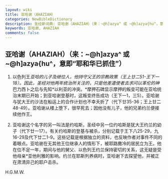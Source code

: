 ```yaml
---
layout: wiki
title: 亚哈谢（AHAZIAH）
categories: NewBibleDictionary
description: 圣经新词典: 亚哈谢（AHAZIAH）（来：~@h]azya^ 或 ~@h]azya{hu^，意即“耶和华已抓住”）
keywords: 亚哈谢, AHAZIAH
comments: false
---
```


## 亚哈谢（AHAZIAH）（来：~@h]azya^ 或 ~@h]azya{hu^，意即“耶和华已抓住”）

1. 以色列王*亚哈的儿子及继位人，他持守父王的宗教政策（王上廿二51-王下一18）。因此，圣经对他两年统治所关注的，只是他差遣使者去求问以革伦的神*巴力西卜之后与先知*以利亚的冲突。*摩押石碑显示摩押的叛变可能在亚哈统治末期已开始；到亚哈谢登基时，这叛变终告成功（王下一1，三5）。亚哈谢与犹大王约沙法在船运上的合作计划也不幸夭折了（代下廿35-36；王上廿二48-49）。亚哈谢从楼上堕下，很早死去；因他没有儿子，他的兄弟约兰便接续他作王。

2. 亚哈谢这个名字的另一叫法是约哈斯，圣经中另一位约哈斯是犹大王约兰的幼子（代下廿一17）。有关约哈斯的登基与被杀，分别记载于王下八25-29，九16-29及代下廿二1-9。这些记载是根据独立的资料，也反映作者对事件不同的着眼点。亚哈谢在无其他王位继承人的情形下，被耶路撒冷的居民立为王。他在位不足一年，期间与他的舅父、以色列王约兰保持密切的关系，这无疑是受他母亲*亚他利雅的影响。约兰在耶斯列养病时，亚哈谢下去探望他，并被正在肃清异己的耶户击杀。

H.G.M.W.






